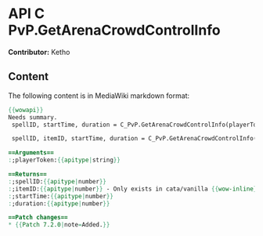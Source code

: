 # API C PvP.GetArenaCrowdControlInfo

**Contributor:** Ketho

## Content

The following content is in MediaWiki markdown format:

```mediawiki
{{wowapi}}
Needs summary.
 spellID, startTime, duration = C_PvP.GetArenaCrowdControlInfo(playerToken) {{tww-inline}}

 spellID, itemID, startTime, duration = C_PvP.GetArenaCrowdControlInfo(playerToken) {{wow-inline}} 

==Arguments==
:;playerToken:{{apitype|string}}

==Returns==
:;spellID:{{apitype|number}}
:;itemID:{{apitype|number}} - Only exists in cata/vanilla {{wow-inline}}
:;startTime:{{apitype|number}}
:;duration:{{apitype|number}}

==Patch changes==
* {{Patch 7.2.0|note=Added.}}
```